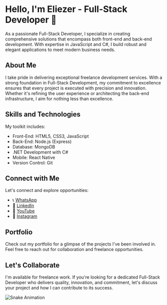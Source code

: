 # Hello, I'm Eliezer - Full-Stack Developer 👋

As a passionate Full-Stack Developer, I specialize in creating comprehensive solutions that encompass both front-end and back-end development. With expertise in JavaScript and C#, I build robust and elegant applications to meet modern business needs.

## About Me

I take pride in delivering exceptional freelance development services. With a strong foundation in Full-Stack Development, my commitment to excellence ensures that every project is executed with precision and innovation. Whether it's refining the user experience or architecting the back-end infrastructure, I aim for nothing less than excellence.

## Skills and Technologies

My toolkit includes:

- Front-End: HTML5, CSS3, JavaScript
- Back-End: Node.js (Express)
- Database: MongoDB
- .NET Development with C#
- Mobile: React Native
- Version Control: Git

## Connect with Me

Let's connect and explore opportunities:

- 📞 [WhatsApp](https://wa.me/yourphonenumber)
- 💼 [LinkedIn](https://www.linkedin.com/in/eliezerbrasilian/)
- 🎥 [YouTube](https://www.youtube.com/channel/UC032_scknHZH5KGw7t2_fHw)
- 📸 [Instagram](https://www.instagram.com/yourusername)

## Portfolio

Check out my portfolio for a glimpse of the projects I've been involved in. Feel free to reach out for collaboration and freelance opportunities.

## Let's Collaborate

I'm available for freelance work. If you're looking for a dedicated Full-Stack Developer who delivers quality, innovation, and commitment, let's discuss your project and how I can contribute to its success.

<!-- Snake Animation -->
![Snake Animation](https://github.com/LuigiGF/LuigiGF/blob/output/github-contribution-grid-snake.svg)

